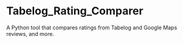 # Tabelog_Rating_Comparer
A Python tool that compares ratings from Tabelog and Google Maps reviews, and more.
